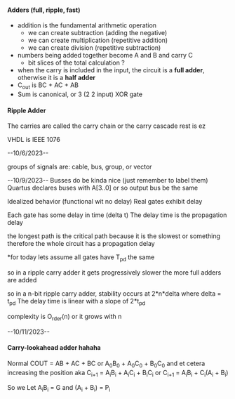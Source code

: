 #### Adders (full, ripple, fast)
- addition is the fundamental arithmetic operation
	- we can create subtraction (adding the negative)
	- we can create multiplication (repetitive addition)
	- we can create division (repetitive subtraction)
 - numbers being added together become A and B and carry C
	 - bit slices of the total calculation ?
- when the carry is included in the input, the circuit is a **full adder**, otherwise it is a **half adder**
- C<sub>out</sub> is BC + AC + AB
- Sum is canonical, or 3 (2 2 input) XOR gate

#### Ripple Adder
The carries are called the carry chain or the carry cascade
rest is ez


VHDL is IEEE 1076

--10/6/2023--

groups of signals are: cable, bus, group, or vector



--10/9/2023--
Busses do be kinda nice (just remember to label them)
Quartus declares buses with A\[3..0] or so 
output bus be the same 


Idealized behavior (functional wit no delay)
Real gates exhibit delay

Each gate has some delay in time (delta t)
The delay time is the propagation delay

the longest path is the critical path because it is the slowest or something
therefore the whole circuit has a propagation delay

*for today lets assume all gates have T<sub>pd</sub> the same

so in a ripple carry adder it gets progressively slower the more full adders are added

so in a n-bit ripple carry adder, stability occurs at 2\*n\*delta where delta = t<sub>pd</sub>
	The delay time is linear with a slope of 2\*t<sub>pd</sub>

complexity is O<sub>rder</sub>(n) or it grows with n

--10/11/2023--
#### Carry-lookahead adder hahaha 

Normal COUT = AB + AC + BC
or A<sub>0</sub>B<sub>0</sub> + A<sub>0</sub>C<sub>0</sub> + B<sub>0</sub>C<sub>0</sub> 
and et cetera increasing the position
aka C<sub>i+1</sub> = A<sub>i</sub>B<sub>i</sub> + A<sub>i</sub>C<sub>i</sub> + B<sub>i</sub>C<sub>i</sub> 
or C<sub>i+1</sub> = A<sub>i</sub>B<sub>i</sub> + C<sub>i</sub>(A<sub>i</sub> + B<sub>i</sub>)

So we Let A<sub>i</sub>B<sub>i</sub> = G
and (A<sub>i</sub> + B<sub>i</sub>) = P<sub>i</sub>
